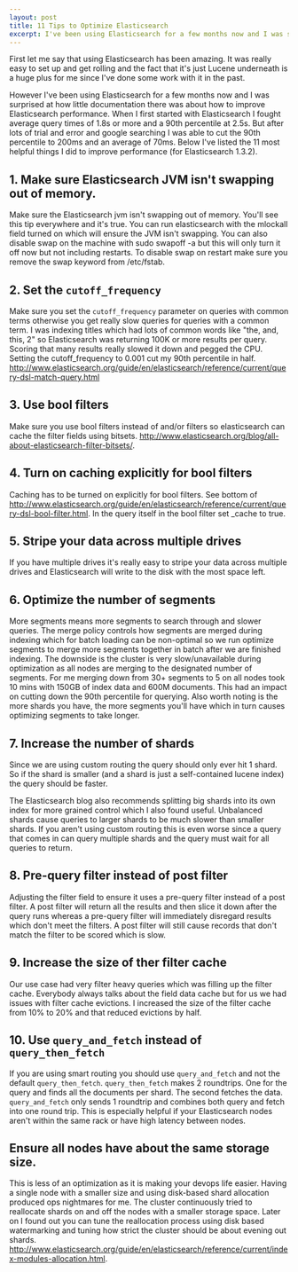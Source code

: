 ```yaml
---
layout: post
title: 11 Tips to Optimize Elasticsearch
excerpt: I've been using Elasticsearch for a few months now and I was surprised at how little documentation there was about how to improve Elasticsearch performance. Here are 11 tips.
---
```


First let me say that using Elasticsearch has been amazing. It was really easy to set up and get rolling and the fact that it's just Lucene underneath is a huge plus for me since I've done some work with it in the past.

However I've been using Elasticsearch for a few months now and I was surprised at how little documentation there was about how to improve Elasticsearch performance. When I first started with Elasticsearch I fought average query times of 1.8s or more and a 90th percentile at 2.5s. But after lots of trial and error and google searching I was able to cut the 90th percentile to 200ms and an average of 70ms. Below I've listed the 11 most helpful things I did to improve performance (for Elasticsearch 1.3.2).

## 1. Make sure Elasticsearch JVM isn't swapping out of memory.
Make sure the Elasticsearch jvm isn't swapping out of memory. You'll see this tip everywhere and it's true. You can run elasticsearch with the mlockall field turned on which will ensure the JVM isn't swapping. You can also disable swap on the machine with sudo swapoff -a but this will only turn it off now but not including restarts. To disable swap on restart make sure you remove the swap keyword from /etc/fstab.

## 2. Set the `cutoff_frequency`
Make sure you set the `cutoff_frequency` parameter on queries with common terms otherwise you get really slow queries for queries with a common term. I was indexing titles which had lots of common words like "the, and, this, 2" so Elasticsearch was returning 100K or more results per query. Scoring that many results really slowed it down and pegged the CPU. Setting the cutoff_frequency to 0.001 cut my 90th percentile in half.  <http://www.elasticsearch.org/guide/en/elasticsearch/reference/current/query-dsl-match-query.html>

## 3. Use bool filters
Make sure you use bool filters instead of and/or filters so elasticsearch can cache the filter fields using bitsets. <http://www.elasticsearch.org/blog/all-about-elasticsearch-filter-bitsets/>.

## 4. Turn on caching explicitly for bool filters
Caching has to be turned on explicitly for bool filters. See bottom of <http://www.elasticsearch.org/guide/en/elasticsearch/reference/current/query-dsl-bool-filter.html>. In the query itself in the bool filter set _cache to true.

## 5. Stripe your data across multiple drives
If you have multiple drives it's really easy to stripe your data across multiple drives and Elasticsearch will write to the disk with the most space left.

## 6. Optimize the number of segments
More segments means more segments to search through and slower queries. The merge policy controls how segments are merged during indexing which for batch loading can be non-optimal so we run optimize segments to merge more segments together in batch after we are finished indexing. The downside is the cluster is very slow/unavailable during optimization as all nodes are merging to the designated number of segments. For me merging down from 30+ segments to 5 on all nodes took 10 mins with 150GB of index data and 600M documents. This had an impact on cutting down the 90th percentile for querying. Also worth noting is the more shards you have, the more segments you'll have which in turn causes optimizing segments to take longer.

## 7. Increase the number of shards
Since we are using custom routing the query should only ever hit 1 shard. So if the shard is smaller (and a shard is just a self-contained lucene index) the query should be faster. 

The Elasticsearch blog also recommends splitting big shards into its own index for more grained control which I also found useful. Unbalanced shards cause queries to larger shards to be much slower than smaller shards. If you aren't using custom routing this is even worse since a query that comes in can query multiple shards and the query must wait for all queries to return. 

## 8. Pre-query filter instead of post filter
Adjusting the filter field to ensure it uses a pre-query filter instead of a post filter. A post filter will return all the results and then slice it down after the query runs whereas a pre-query filter will immediately disregard results which don't meet the filters. A post filter will still cause records that don't match the filter to be scored which is slow.

## 9. Increase the size of ther filter cache
Our use case had very filter heavy queries which was filling up the filter cache. Everybody always talks about the field data cache but for us we had issues with filter cache evictions. I increased the size of the filter cache from 10% to 20% and that reduced evictions by half.

## 10. Use `query_and_fetch` instead of `query_then_fetch`
If you are using smart routing you should use `query_and_fetch` and not the default `query_then_fetch`. `query_then_fetch` makes 2 roundtrips. One for the query and finds all the documents per shard. The second fetches the data. `query_and_fetch` only sends 1 roundtrip and combines both query and fetch into one round trip. This is especially helpful if your Elasticsearch nodes aren't within the same rack or have high latency between nodes.

## Ensure all nodes have about the same storage size.
This is less of an optimization as it is making your devops life easier. Having a single node with a smaller size and using disk-based shard allocation produced ops nightmares for me. The cluster continuously tried to reallocate shards on and off the nodes with a smaller storage space. Later on I found out you can tune the reallocation process using disk based watermarking and tuning how strict the cluster should be about evening out shards. <http://www.elasticsearch.org/guide/en/elasticsearch/reference/current/index-modules-allocation.html>. 
